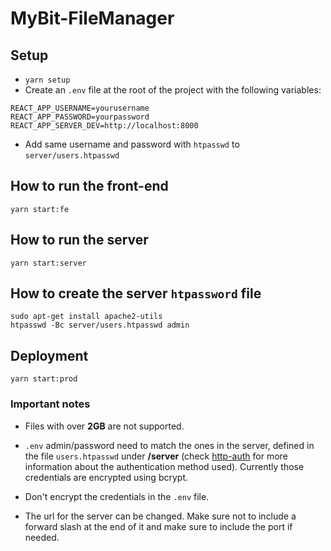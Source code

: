 # MyBit-FileManager

## Setup

* `yarn setup`
* Create an ```.env``` file at the root of the project with the following variables:

```
REACT_APP_USERNAME=yourusername
REACT_APP_PASSWORD=yourpassword
REACT_APP_SERVER_DEV=http://localhost:8000
```
* Add same username and password with `htpasswd` to `server/users.htpasswd`

## How to run the front-end

`yarn start:fe`

## How to run the server

`yarn start:server`

## How to create the server `htpassword` file

```
sudo apt-get install apache2-utils
htpasswd -Bc server/users.htpasswd admin
```

## Deployment

`yarn start:prod`

### Important notes

* Files with over **2GB** are not supported.

* `.env` admin/password need to match the ones in the server, defined in 
the file ```users.htpasswd``` under **/server** (check [http-auth](https://github.com/http-auth/http-auth) 
for more information about the authentication method used). Currently those credentials are encrypted using bcrypt.

* Don't encrypt the credentials in the ```.env``` file. 

* The url for the server can be changed. 
Make sure not to include a forward slash at the end of it and make sure to include the port if needed.